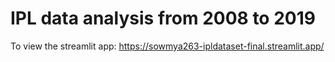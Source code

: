 # IPL data analysis from 2008 to 2019
To view the streamlit app: https://sowmya263-ipldataset-final.streamlit.app/
